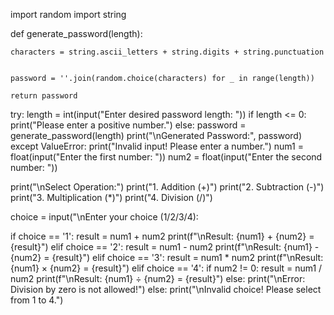 import random
import string

def generate_password(length):
    
    characters = string.ascii_letters + string.digits + string.punctuation
    
    
    password = ''.join(random.choice(characters) for _ in range(length))
    
    return password


try:
    length = int(input("Enter desired password length: "))
    if length <= 0:
        print("Please enter a positive number.")
    else:
        password = generate_password(length)
        print("\nGenerated Password:", password)
except ValueError:
    print("Invalid input! Please enter a number.")
num1 = float(input("Enter the first number: "))
num2 = float(input("Enter the second number: "))


print("\nSelect Operation:")
print("1. Addition (+)")
print("2. Subtraction (-)")
print("3. Multiplication (*)")
print("4. Division (/)")


choice = input("\nEnter your choice (1/2/3/4): 

if choice == '1':
    result = num1 + num2
    print(f"\nResult: {num1} + {num2} = {result}")
elif choice == '2':
    result = num1 - num2
    print(f"\nResult: {num1} - {num2} = {result}")
elif choice == '3':
    result = num1 * num2
    print(f"\nResult: {num1} × {num2} = {result}")
elif choice == '4':
    if num2 != 0:
        result = num1 / num2
        print(f"\nResult: {num1} ÷ {num2} = {result}")
    else:
        print("\nError: Division by zero is not allowed!")
else:
    print("\nInvalid choice! Please select from 1 to 4.")
